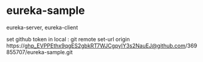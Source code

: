 # eureka-sample
eureka-server, eureka-client

set github token in local : 
git remote set-url origin https://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@github.com/369855707/eureka-sample.git
